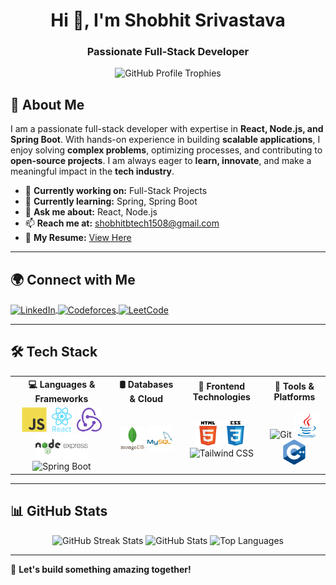 <h1 align="center">Hi 👋, I'm Shobhit Srivastava</h1>
<h3 align="center">Passionate Full-Stack Developer</h3>

<p align="center">
  <img src="https://github-profile-trophy.vercel.app/?username=shobhit15082003&theme=dracula&margin-w=15" alt="GitHub Profile Trophies" />
</p>

## 🚀 About Me  
I am a passionate full-stack developer with expertise in **React, Node.js, and Spring Boot**. With hands-on experience in building **scalable applications**, I enjoy solving **complex problems**, optimizing processes, and contributing to **open-source projects**. I am always eager to **learn, innovate**, and make a meaningful impact in the **tech industry**.

- 🔭 **Currently working on:** Full-Stack Projects  
- 🌱 **Currently learning:** Spring, Spring Boot  
- 💬 **Ask me about:** React, Node.js  
- 📫 **Reach me at:** [shobhitbtech1508@gmail.com](mailto:shobhitbtech1508@gmail.com)  
- 📄 **My Resume:** [View Here](https://drive.google.com/file/d/1BtZy7jspCRHXrQM38UMiMKC6P4EDSbKy/view?usp=sharing)  

---

## 🌍 Connect with Me  
<p align="left">
  <a href="https://linkedin.com/in/shobhit-srivastava-24b718215" target="_blank">
    <img align="center" src="https://raw.githubusercontent.com/rahuldkjain/github-profile-readme-generator/master/src/images/icons/Social/linked-in-alt.svg" alt="LinkedIn" height="30" width="40" />
  </a>
  <a href="https://codeforces.com/profile/_show1508_" target="_blank">
    <img align="center" src="https://raw.githubusercontent.com/rahuldkjain/github-profile-readme-generator/master/src/images/icons/Social/codeforces.svg" alt="Codeforces" height="30" width="40" />
  </a>
  <a href="https://leetcode.com/u/_show1508_/" target="_blank">
    <img align="center" src="https://raw.githubusercontent.com/rahuldkjain/github-profile-readme-generator/master/src/images/icons/Social/leet-code.svg" alt="LeetCode" height="30" width="40" />
  </a>
</p>

---

## 🛠️ Tech Stack  
<table>
  <tr>
    <th>💻 Languages & Frameworks</th>
    <th>🛢️ Databases & Cloud</th>
    <th>🎨 Frontend Technologies</th>
    <th>🔧 Tools & Platforms</th>
  </tr>
  <tr>
    <td align="center">
      <img src="https://raw.githubusercontent.com/devicons/devicon/master/icons/javascript/javascript-original.svg" alt="JavaScript" width="40" height="40"/>
      <img src="https://raw.githubusercontent.com/devicons/devicon/master/icons/react/react-original-wordmark.svg" alt="React" width="40" height="40"/>
      <img src="https://raw.githubusercontent.com/devicons/devicon/master/icons/redux/redux-original.svg" alt="Redux" width="40" height="40"/>
      <img src="https://raw.githubusercontent.com/devicons/devicon/master/icons/nodejs/nodejs-original-wordmark.svg" alt="Node.js" width="40" height="40"/>
      <img src="https://raw.githubusercontent.com/devicons/devicon/master/icons/express/express-original-wordmark.svg" alt="Express.js" width="40" height="40"/>
      <img src="https://www.vectorlogo.zone/logos/springio/springio-icon.svg" alt="Spring Boot" width="40" height="40"/>
    </td>
    <td align="center">
      <img src="https://raw.githubusercontent.com/devicons/devicon/master/icons/mongodb/mongodb-original-wordmark.svg" alt="MongoDB" width="40" height="40"/>
      <img src="https://raw.githubusercontent.com/devicons/devicon/master/icons/mysql/mysql-original-wordmark.svg" alt="MySQL" width="40" height="40"/>
    </td>
    <td align="center">
      <img src="https://raw.githubusercontent.com/devicons/devicon/master/icons/html5/html5-original-wordmark.svg" alt="HTML5" width="40" height="40"/>
      <img src="https://raw.githubusercontent.com/devicons/devicon/master/icons/css3/css3-original-wordmark.svg" alt="CSS3" width="40" height="40"/>
      <img src="https://www.vectorlogo.zone/logos/tailwindcss/tailwindcss-icon.svg" alt="Tailwind CSS" width="40" height="40"/>
    </td>
    <td align="center">
      <img src="https://www.vectorlogo.zone/logos/git-scm/git-scm-icon.svg" alt="Git" width="40" height="40"/>
      <img src="https://raw.githubusercontent.com/devicons/devicon/master/icons/java/java-original.svg" alt="Java" width="40" height="40"/>
      <img src="https://raw.githubusercontent.com/devicons/devicon/master/icons/cplusplus/cplusplus-original.svg" alt="C++" width="40" height="40"/>
    </td>
  </tr>
</table>

---

## 📊 GitHub Stats  
<div align="center">
  <img src="https://github-readme-streak-stats.herokuapp.com/?user=shobhit15082003&theme=radical" alt="GitHub Streak Stats" height="170"/>
  <img src="https://github-readme-stats.vercel.app/api?username=shobhit15082003&show_icons=true&theme=radical" alt="GitHub Stats" height="170"/>
  <img src="https://github-readme-stats.vercel.app/api/top-langs/?username=shobhit15082003&layout=compact&theme=radical" alt="Top Languages" height="170"/>
</div>

---

🚀 **Let's build something amazing together!**
